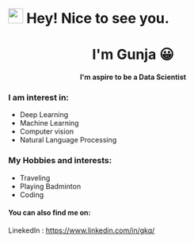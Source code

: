 <h1><img src="https://emojis.slackmojis.com/emojis/images/1531849430/4246/blob-sunglasses.gif?1531849430" width="30"/> Hey! Nice to see you.</h1>
<h1 align="center">I'm Gunja 😀</h1>
<h4 align="center">I'm aspire to be a Data Scientist</h4>

### I am interest in:
* Deep Learning
* Machine Learning
* Computer vision 
* Natural Language Processing 

### My Hobbies and interests:
* Traveling
* Playing Badminton
* Coding

#### You can also find me on: 
LinekedIn : https://www.linkedin.com/in/gkq/

